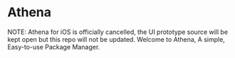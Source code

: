 # Athena

NOTE: Athena for iOS is officially cancelled, the UI prototype source will be kept open but this repo will not be updated.
Welcome to Athena, A simple, Easy-to-use Package Manager.
